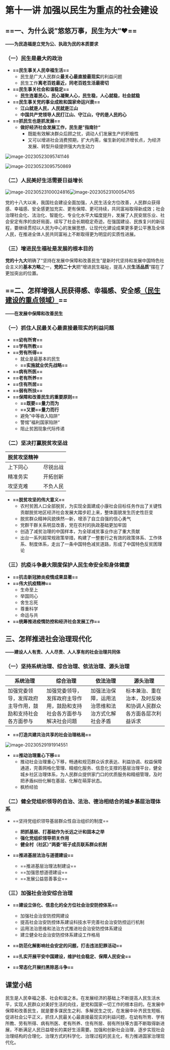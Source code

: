 # 第十一讲	加强以民生为重点的社会建设



## ==一、为什么说”悠悠万事，民生为大“❤️==

**——为民造福是立党为公、执政为民的本质要求**

### （一）民生是最大的政治

- **==民生事关人民幸福生活==**
  - 民生是广大人民群众**最关心最直接最现实**的利益问题
  - 民生工作**离老百姓最近，同老百姓生活最密切**
- **==民生事关社会和谐稳定==**
  - **民生连着民心，民心凝聚人心，民生稳，人心就稳，社会就稳**
- **==民生事关党的事业成败和国家命运兴衰==**
  - **江山就是人民，人民就是江山**
  - **中国共产党领导人民打江山、守江山，守的是人民的心**
- **==抓民生也是抓发展==**
  - **做好经济社会发展工作，民生是”指南针“**
    - 既能有效解决群众后顾之忧，调动人们发展生产的积极性
    - 又可以增进社会消费预期，扩大内需，催生新的经济增长点，为经济发展、转型升级提供强大内生动力

![image-20230523095741146](assets/image-20230523095741146.png)

![image-20230523095750869](assets/image-20230523095750869.png)

### （二）人民美好生活需要日益增长

<img src="assets/image-20230523100024816.png" alt="image-20230523100024816" style="zoom: 80%；" /><img src="assets/image-20230523100054765.png" alt="image-20230523100054765" style="zoom: 80%；" />

​		党的十八大以来，我国社会建设全面加强，人民生活全方位改善，人民群众获得感、幸福感、安全感更加充实、更有保障、更可持续，共同富裕取得新成效；社会治理社会化、法治化、智能化、专业化水平大幅度提升，发展了人民安居乐业、社会安定有序的良好局面，续写了社会长期稳定奇迹。在强国建设、民族复兴的新征程，要继续贯彻以人民为中心的发展思想，让现代化建设成果更多更公平惠及全体人民，在推进全体人民共同富裕上不断取得更为明显的实质性进展。

### （三）增进民生福祉是发展的根本目的

​		**党的十九大**明确了“坚持在发展中保障和改善民生”是新时代坚持和发展中国特色社会主义的**基本方略**之一，**党的二十大**把“增进民生福祉，提高人民**生活品质**“摆在了更加突出的位置。



## ==二、怎样增强人民获得感、幸福感、安全感<u>（民生建设的重点领域）</u>==

**——在发展中保障和改善民生**

### （一）抓住人民最关心最直接最现实的利益问题

- **==幼有所育==**
- **==学有所教==**
- **==劳有所得==**
  - 就业是最基本的民生
  - **==实施就业优先战略==**
- **==病有所医==**
- **==老有所养==**
- **==住有所居==**
- **==弱有所扶==**
- **==保障和改善民生的重要原则==**
  - **==既要==量力而为**
  - **==又要==量力而行**
  - 避免”中等收入陷阱“
  - 警惕”福利国家陷阱“
  - 阻止贫困现象代际传递

### （二）坚决打赢脱贫攻坚战

| 脱贫攻坚精神 |          |
| ------------ | -------- |
| 上下同心     | 尽锐出战 |
| 精准务实     | 开拓创新 |
| 攻坚克难     | 不负人民 |

- **==脱贫攻坚的伟大意义==**
  - 农村贫困人口全部脱贫，为实现全面建成小康社会目标任务作出了关键性贡献脱贫地区经济社会发展大踏步赶上来，整体面貌发生历史性巨变
  - 脱贫群众精神风貌焕然—新，增添了自立自强的信心勇气
  - 党群干群关系明显改善，党在农村的执政基础更加牢固
  - 创造了减贫治理的中国样本，为全球减贫事业作出了重大贡献
  - 出台一系列超常规政策举措，构建了一整套行之有效的政策体系、工作体系、制度体系，走出了一条中国特色减贫道路，形成了中国特色反贫困理论

### （三）抗疫斗争最大限度保护人民生命安全和身体健康

- **==抗击新冠肺炎疫情成果显著==**
- **==伟大抗疫精神==**
  - 生命至上
  - 举国同心
  - 舍生忘死
  - 尊重科学
  - 命运与共
- **==统筹推进疫情防控和经济社会发展工作==**



## 三、怎样推进社会治理现代化

**——建设人人有责、人人尽责、人人享有的社会治理共同体**

### （一）坚持系统治理、综合治理、依法治理、源头治理

| 系统治理                                                 | 综合治理                                                     | 依法治理                                         | 源头治理                                                     |
| -------------------------------------------------------- | ------------------------------------------------------------ | ------------------------------------------------ | ------------------------------------------------------------ |
| 加强党委领导，发挥政府主导作用，鼓励和支持社会各方面参与 | 加强党委领导，发挥政府主导作用，鼓励和支持社会各方面参与解决社会问题 | 加强法治保障，运用法治思维和法治方式化解社会矛盾 | 标本兼治、重在治本，及时反映和协调人民群众各方面各层次利益诉求 |

- **==打造共建共治共享的社会治理格局==**

![image-20230529191914551](assets/image-20230529191914551.png)

- **==推动治理重心下移==**
  - 推动社会治理重心下移，畅通和规范群众诉求表达、利益协调、权益保障通道，完善网格化管理、精细化服务、信息化支撑的基层治理平台，健全城乡社区治理体系，为人民群众提供家门口的优质服务和精细管理，及时把矛盾纠纷化解在基层、化解在萌芽状态。
  - 枫桥经验

### （二）健全党组织领导的自治、法治、德治相结合的城乡基层治理体系

- ==坚持党组织领导基层群众性自治组织的制度==
  - **把抓基层、打基础作为长远之计和固本之举**
  - **强化党组织领导把关作用**
  - **健全村（社区）”两委“班子成员联系群众机制**

- **==推进基层法治与道德建设==**
  - ==推进基层治理法制建设==
  - ==加强思想道德建设==
  - ==发展公益慈善事业==

### （三）加强社会治安综合治理

- **==建设立体化、信息化的全方位社会治安防控体系==**
  - 加强社会治安防控网建设
  - 提高社会治安防控体系建设科技水平完善社会治安防控运行机制
  - 运用法治思维和法治方式推进社会治安防控体系建设
  - 建立健全社会治安防控体系建设工作格局

- **==防范化解影响社会安定的问题，打击违法犯罪活动==**
- **==扎实开展平安中国建设，维护社会稳定、保障人民安全==**
- **==常态化开展扫黑除恶斗争==**



## 课堂小结

​		民生是人民幸福之基、社会和谐之本。在发展经济的基础上不断提高人民生活水平，实现人民群众对美好生活的向往，是党和国家一切工作的根本目的。在发展中保障和改善民生，就是要多谋民生之利、多解民生之忧，在发展中补齐民生短板、促进社会公平正义，抓住人民最关心最直接最现实的利益问题，在幼有所育、学有所教、劳有所得、病有所医、老有所养、住有所居、弱有所扶等方面不断取得新进展，不断满足人民日益增长的美好生活需要。加强和创新社会治理，逐步实现社会治理结构的合理化、治理方式的科学化、治理过程的民主化，有力推进国家治理现代化。